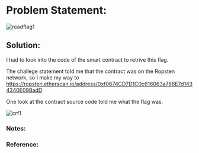 # Problem Statement:
![readflag1](https://user-images.githubusercontent.com/53595853/133966574-48d005e7-5157-4a2e-b249-a17265b76b0a.png)
## Solution:

I had to look into the code of the smart contract to retrive this flag.

The challege statement told me that the contract was on the Ropsten network, so I make my way to https://ropsten.etherscan.io/address/0xf0674CD7D1C0c616063a786E7d1434340E09BadD 

One look at the contract source code told me what the flag was.

![crf1](https://user-images.githubusercontent.com/53595853/133967600-6563798e-c8cd-4f63-be47-6130e9a94d0c.png)

### Notes:
### Reference:
